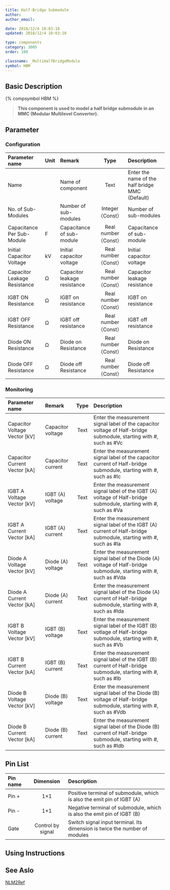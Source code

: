```yaml
---
title: Half-Bridge Submodule
author: 
author_email:

date: 2018/12/4 10:03:10
updated: 2018/12/4 10:03:10

type: components
category: 3005
order: 100

classname: _MultiHalfBridgeModule
symbol: HBM
---
```

## Basic Description
{% compsymbol HBM %}

> **This component is used to model a half bridge submodule in an MMC (Modular Multilevel Converter).**

## Parameter
### Configuration
| Parameter name | Unit | Remark | Type | Description |
| :--- | :--- | :--- | :--: | :--- |
| Name |  | Name of component | Text | Enter the name of the half bridge MMC (Default) |
| No. of Sub-Modules |  | Number of sub-modules | Integer （Const） | Number of sub-modules |
| Capacitance Per Sub-Module | F | Capacitance of sub-module | Real number（Const） | Capacitance of sub-module |
| Initial Capacitor Voltage | kV | Initial capacitor voltage | Real number（Const） | Initial capacitor voltage |
| Capacitor Leakage Resistance | Ω | Capacitor leakage resistance | Real number（Const） | Capacitor leakage resistance |
| IGBT ON Resistance | Ω | IGBT on resistance | Real number（Const） | IGBT on resistance |
| IGBT OFF Resistance | Ω | IGBT off resistance | Real number（Const） | IGBT off resistance |
| Diode ON Resistance | Ω | Diode on Resistance | Real number（Const） | Diode on Resistance |
| Diode OFF Resistance | Ω | Diode off Resistance | Real number（Const） | Diode off Resistance |

### Monitoring
| Parameter name | Remark | Type | Description |
| :--- | :--- | :--: | :--- |
| Capacitor Voltage Vector \[kV\] | Capacitor voltage | Text | Enter the measurement signal label of the capacitor voltage of Half-bridge submodule, starting with #, such as #Vc |
| Capacitor Current Vector \[kA\] | Capacitor current | Text | Enter the measurement signal label of the capacitor current of Half-bridge submodule, starting with #, such as #Ic |
| IGBT A Voltage Vector \[kV\] | IGBT (A) voltage | Text | Enter the measurement signal label of the IGBT (A) voltage of Half-bridge submodule, starting with #, such as #Va |
| IGBT A Current Vector \[kA\] | IGBT (A) current | Text | Enter the measurement signal label of the IGBT (A) current of Half-bridge submodule, starting with #, such as #Ia |
| Diode A Voltage Vector \[kV\] | Diode (A) voltage | Text | Enter the measurement signal label of the Diode (A) voltage of Half-bridge submodule, starting with #, such as #Vda |
| Diode A Current Vector \[kA\] | Diode (A) current | Text | Enter the measurement signal label of the Diode (A) current of Half-bridge submodule, starting with #, such as #Ida |
| IGBT B Voltage Vector \[kV\] | IGBT (B) voltage | Text | Enter the measurement signal label of the IGBT (B) votlage of Half-bridge submodule, starting with #, such as #Vb |
| IGBT B Current Vector \[kA\] | IGBT (B) current | Text | Enter the measurement signal label of the IGBT (B) current of Half-bridge submodule, starting with #, such as #Ib |
| Diode B Voltage Vector \[kV\] | Diode (B) voltage | Text | Enter the measurement signal label of the Diode (B) voltage of Half-bridge submodule, starting with #, such as #Vdb |
| Diode B Current Vector \[kA\] | Diode (B) current | Text | Enter the measurement signal label of the Diode (B) current of Half-bridge submodule, starting with #, such as #Idb |


## Pin List

| Pin name | Dimension | Description |
| :--- | :--:  | :--- |
| Pin + | 1×1 | Positive terminal of submodule, which is also the emit pin of IGBT (A) |
| Pin - | 1×1 | Negative terminal of submodule, which is also the emit pin of IGBT (B) |
| Gate | Control by signal | Switch signal input terminal. Its dimension is twice the number of modules |

## Using Instructions



## See Aslo

[NLM2Ref](comp_FirePulseGenNLM2Ref.html)

